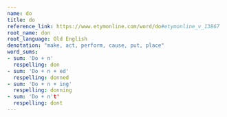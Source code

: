 ```yaml
---
name: do
title: do
reference_link: https://www.etymonline.com/word/do#etymonline_v_13867
root_name: don
root_language: Old English
denotation: "make, act, perform, cause, put, place"
word_sums:
- sum: 'Do + n'
  respelling: don
- sum: 'Do + n + ed'
  respelling: donned
- sum: 'Do + n + ing'
  respelling: donning
- sum: 'Do + n't'
  respelling: dont
---
```

